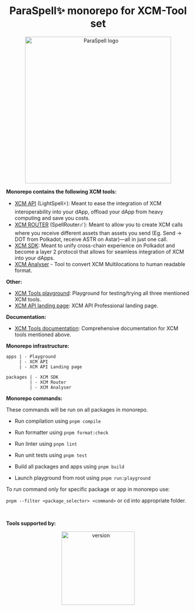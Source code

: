 <h1 align="center">
ParaSpell✨ monorepo for XCM-Tool set
</h1>

<p align="center">
<img width="400" alt="ParaSpell logo" src="https://github.com/paraspell/xcm-tools/assets/55763425/a65e3626-84cf-444b-ab77-9375508e5895">
</p>

**Monorepo contains the following XCM tools:**
- [XCM API](https://github.com/paraspell/xcm-tools/tree/main/apps/xcm-api) (LightSpell⚡️): Meant to ease the integration of XCM interoperability into your dApp, offload your dApp from heavy computing and save you costs.
- [XCM ROUTER](https://github.com/paraspell/xcm-tools/tree/main/packages/xcm-router) (SpellRouter☄️): Meant to allow you to create XCM calls where you receive different assets than assets you send (Eg. Send -> DOT from Polkadot, receive ASTR on Astar)—all in just one call.
- [XCM SDK](https://github.com/paraspell/xcm-tools/tree/main/packages/sdk): Meant to unify cross-chain experience on Polkadot and become a layer 2 protocol that allows for seamless integration of XCM into your dApps.
- [XCM Analyser](https://github.com/paraspell/xcm-tools/tree/main/packages/xcm-analyser) - Tool to convert XCM Multilocations to human readable format.

**Other:**
- [XCM Tools playground](https://github.com/paraspell/xcm-tools/tree/main/apps/playground): Playground for testing/trying all three mentioned XCM tools.
- [XCM API landing page](https://github.com/paraspell/xcm-tools/tree/main/apps/landing-page): XCM API Professional landing page.

**Documentation:**
- [XCM Tools documentation](https://paraspell.github.io/docs/): Comprehensive documentation for XCM tools mentioned above.

**Monorepo infrastructure:**
```
apps | - Playground
     | - XCM API
     | - XCM API Landing page

packages | - XCM SDK
         | - XCM Router
         | - XCM Analyser
```

**Monorepo commands:**

These commands will be run on all packages in monorepo.

- Run compilation using `pnpm compile`

- Run formatter using `pnpm format:check`

- Run linter using `pnpm lint`

- Run unit tests using `pnpm test`
  
- Build all packages and apps using `pnpm build`

- Launch playground from root using `pnpm run:playground`

To run command only for specific package or app in monorepo use:

`pnpm --filter <package_selector> <command>` or cd into appropriate folder.

<br/>

**Tools supported by:**
<div align="center">
      <img width="200" alt="version" src="https://user-images.githubusercontent.com/55763425/211145923-f7ee2a57-3e63-4b7d-9674-2da9db46b2ee.png" />
</div>

